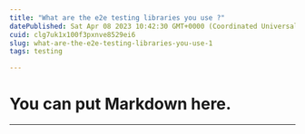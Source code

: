 ```yaml
---
title: "What are the e2e testing libraries you use ?"
datePublished: Sat Apr 08 2023 10:42:30 GMT+0000 (Coordinated Universal Time)
cuid: clg7uk1x100f3pxnve8529ei6
slug: what-are-the-e2e-testing-libraries-you-use-1
tags: testing

---
```


# You can put Markdown here.
***
